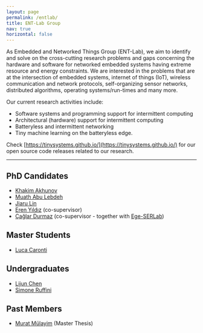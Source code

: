 ```yaml
---
layout: page
permalink: /entlab/
title: ENT-Lab Group
nav: true
horizontal: false
---
```



As Embedded and Networked Things Group (ENT-Lab), we aim to identify and solve on the cross-cutting research problems and gaps concerning the hardware and software for networked embedded systems having extreme resource and energy constraints.  We are interested in the problems that are at the intersection of embedded systems, internet of things (IoT), wireless communication and network protocols, self-organizing sensor networks, distributed algorithms, operating systems/run-times and many more.

Our current research activities include:
- Software systems and programming support for intermittent computing
- Architectural (hardware) support for intermittent computing
- Batteryless and intermittent networking
- Tiny machine learning on the batteryless edge.

Check [https://tinysystems.github.io/](https://tinysystems.github.io/) for our open source code releases related to our research.

---

## PhD Candidates
- [Khakim Akhunov](https://webapps.unitn.it/du/en/Persona/PER0230856)
- [Muath Abu Lebdeh](https://webapps.unitn.it/du/it/Persona/PER0242263)
- [Jiaru Lin](https://webapps.unitn.it/du/en/Persona/PER0242736)
- [Eren Yıldız](https://erenyildiz33.github.io/) (co-supervisor)
- [Çağlar Durmaz](https://www.researchgate.net/profile/Caglar_Durmaz) (co-supervisor - together with [Ege-SERLab](http://akademik.ube.ege.edu.tr/serlab/))

## Master Students
- [Luca Caronti](https://github.com/lucacaronti)

## Undergraduates
- [Lijun Chen](https://github.com/chenlijun99)
- [Simone Ruffini](https://simoneruffini.github.io/)

## Past Members
- [Murat Mülayim](https://www.linkedin.com/in/mulayimmurat/) (Master Thesis)  
